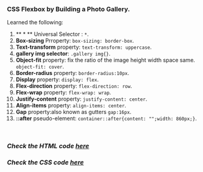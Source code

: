 ### CSS Flexbox by Building a Photo Gallery.

Learned the following: 

1. ** * ** Universal Selector : `*`.  
2. **Box-sizing** Prroperty: `box-sizing: border-box`.    
3. **Text-transform** property: `text-transform: uppercase`.  
4. **gallery img selector**: `.gallery img{}`.  
5. **Object-fit** property: fix the ratio of the image height width space same. `object-fit: cover`.  
6. **Border-radius** property: `border-radius:10px`.  
7. **Display** property: `display: flex`.  
8. **Flex-direction** property: `flex-direction: row`.  
9. **Flex-wrap** property: `flex-wrap: wrap`.  
10. **Justify-content** property: `justify-content: center`.  
11. **Align-items** property: `align-items: center`.  
12. **Gap** property:also known as gutters `gap:16px`.  
13. **::after** pseudo-element: `container::after{content: "";width: 860px;}`. 

<br>

### <i>Check the HTML code [here](./index.html)</i>  
### <i>Check the CSS code [here](./styles.css)</i> 